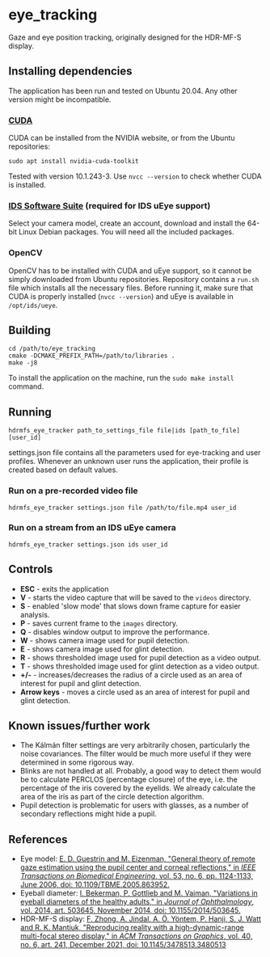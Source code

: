 # eye_tracking

Gaze and eye position tracking, originally designed for the HDR-MF-S display.

## Installing dependencies

The application has been run and tested on Ubuntu 20.04. Any other version might be incompatible.

### [CUDA](https://developer.nvidia.com/cuda-toolkit)

CUDA can be installed from the NVIDIA website, or from the Ubuntu repositories:

    sudo apt install nvidia-cuda-toolkit

Tested with version 10.1.243-3. Use `nvcc --version` to check whether CUDA is installed.

### [IDS Software Suite](https://en.ids-imaging.com/ids-software-suite.html) (required for IDS uEye support)

Select your camera model, create an account, download and install the 64-bit Linux Debian packages.
You will need all the included packages.

### OpenCV

OpenCV has to be installed with CUDA and uEye support, so it cannot be simply downloaded from Ubuntu repositories. Repository contains a `run.sh` file which installs all the necessary files. Before running it, make sure that CUDA is properly installed (`nvcc --version`) and uEye is available in `/opt/ids/ueye`.

## Building

    cd /path/to/eye_tracking
    cmake -DCMAKE_PREFIX_PATH=/path/to/libraries .
    make -j8

To install the application on the machine, run the `sudo make install` command. 

## Running

    hdrmfs_eye_tracker path_to_settings_file file|ids [path_to_file] [user_id]

settings.json file contains all the parameters used for eye-tracking and user profiles. Whenever an unknown user runs the application, their profile is created based on default values.

### Run on a pre-recorded video file
    hdrmfs_eye_tracker settings.json file /path/to/file.mp4 user_id
    
### Run on a stream from an IDS uEye camera
    hdrmfs_eye_tracker settings.json ids user_id

## Controls
- **ESC** - exits the application
- **V** - starts the video capture that will be saved to the `videos` directory.
- **S** - enabled 'slow mode' that slows down frame capture for easier analysis.
- **P** - saves current frame to the `images` directory.
- **Q** - disables window output to improve the performance.
- **W** - shows camera image used for pupil detection.
- **E** - shows camera image used for glint detection.
- **R** - shows thresholded image used for pupil detection as a video output.
- **T** - shows thresholded image used for glint detection as a video output.
- **+/-** - increases/decreases the radius of a circle used as an area of interest for pupil and glint detection.
- **Arrow keys** - moves a circle used as an area of interest for pupil and glint detection.

## Known issues/further work

- The Kálmán filter settings are very arbitrarily chosen, particularly the noise covariances. The filter would be much more useful if they were determined in some rigorous way.
- Blinks are not handled at all. Probably, a good way to detect them would be to calculate PERCLOS (percentage closure) of the eye, i.e. the percentage of the iris covered by the eyelids. We already calculate the area of the iris as part of the circle detection algorithm.
- Pupil detection is problematic for users with glasses, as a number of secondary reflections might hide a pupil.

## References

- Eye model: [E. D. Guestrin and M. Eizenman, "General theory of remote gaze estimation using the pupil center and corneal reflections," in _IEEE Transactions on Biomedical Engineering_, vol. 53, no. 6, pp. 1124-1133, June 2006, doi: 10.1109/TBME.2005.863952.](https://ieeexplore.ieee.org/document/1634506)
- Eyeball diameter: [I. Bekerman, P. Gottlieb and M. Vaiman, "Variations in eyeball diameters of the healthy adults," in _Journal of Ophthalmology_, vol. 2014, art. 503645, November 2014, doi: 10.1155/2014/503645.](https://www.hindawi.com/journals/joph/2014/503645/)
- HDR-MF-S display: [F. Zhong, A. Jindal, A. Ö. Yöntem, P. Hanji, S. J. Watt and R. K. Mantiuk, "Reproducing reality with a high-dynamic-range multi-focal stereo display," in _ACM Transactions on Graphics_, vol. 40, no. 6, art. 241, December 2021, doi: 10.1145/3478513.3480513](https://www.cl.cam.ac.uk/research/rainbow/projects/hdrmfs/Reproducing_reality_HDR_MF_S_display.pdf)
